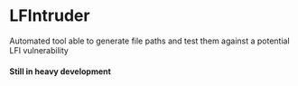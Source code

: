 # LFIntruder
Automated tool able to generate file paths and test them against a potential LFI vulnerability

#### Still in heavy development

